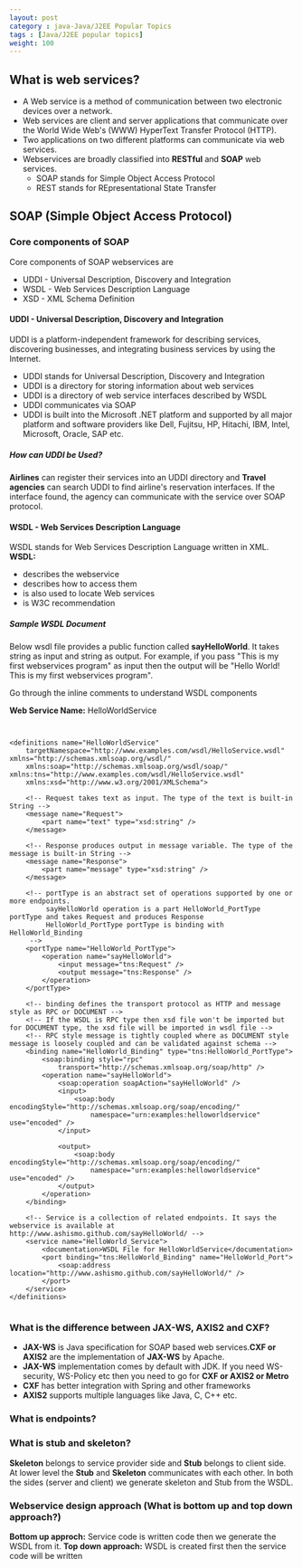 ```yaml
---
layout: post
category : java-Java/J2EE Popular Topics
tags : [Java/J2EE popular topics]
weight: 100
---
```


## What is web services?

 * A Web service is a method of communication between two electronic devices over a network. 
 * Web services are client and server applications that communicate over the World Wide Web's (WWW) HyperText Transfer Protocol (HTTP).
 * Two applications on two different platforms can communicate via web services.
 * Webservices are broadly classified into **RESTful** and **SOAP** web services.
   * SOAP stands for Simple Object Access Protocol
   * REST stands for REpresentational State Transfer
  
## SOAP (Simple Object Access Protocol)

### Core components of SOAP

Core components of SOAP webservices are


* UDDI - Universal Description, Discovery and Integration 
* WSDL - Web Services Description Language
* XSD - XML Schema Definition

#### UDDI - Universal Description, Discovery and Integration 

UDDI is a platform-independent framework for describing services, discovering businesses, and integrating business services by using the Internet.


 * UDDI stands for Universal Description, Discovery and Integration
 * UDDI is a directory for storing information about web services
 * UDDI is a directory of web service interfaces described by WSDL
 * UDDI communicates via SOAP
 * UDDI is built into the Microsoft .NET platform and supported by all major platform and software providers like Dell, Fujitsu, HP, Hitachi, IBM, Intel, Microsoft, Oracle, SAP etc.
 
##### How can UDDI be Used?

**Airlines** can register their services into an UDDI directory and **Travel agencies** can search UDDI to find airline's reservation interfaces. If the interface found, the agency can communicate with the service over SOAP protocol.

#### WSDL - Web Services Description Language

WSDL stands for Web Services Description Language written in XML.
**WSDL:**

 * describes the webservice
 * describes how to access them
 * is also used to locate Web services
 * is W3C recommendation

##### Sample WSDL Document

Below wsdl file provides a public function called **sayHelloWorld**. It takes string as input and string as output.
For example, if you pass "This is my first webservices program" as input then the output will be "Hello World! This is my first webservices program". 

Go through the inline comments to understand WSDL components  

**Web Service Name:** HelloWorldService

<pre class="prettyprint highlight"><code class="language-xml" data-lang="xml">

&lt;definitions name="HelloWorldService"
	targetNamespace="http://www.examples.com/wsdl/HelloService.wsdl" xmlns="http://schemas.xmlsoap.org/wsdl/"
	xmlns:soap="http://schemas.xmlsoap.org/wsdl/soap/" xmlns:tns="http://www.examples.com/wsdl/HelloService.wsdl"
	xmlns:xsd="http://www.w3.org/2001/XMLSchema"&gt;

	&lt;!-- Request takes text as input. The type of the text is built-in String --&gt;
	&lt;message name="Request"&gt;
		&lt;part name="text" type="xsd:string" /&gt;
	&lt;/message&gt;

	&lt;!-- Response produces output in message variable. The type of the message is built-in String --&gt;
	&lt;message name="Response"&gt;
		&lt;part name="message" type="xsd:string" /&gt;
	&lt;/message&gt;

	&lt;!-- portType is an abstract set of operations supported by one or more endpoints.
		 sayHelloWorld operation is a part HelloWorld_PortType portType and takes Request and produces Response 
		 HelloWorld_PortType portType is binding with HelloWorld_Binding
	 --&gt;
	&lt;portType name="HelloWorld_PortType"&gt;
		&lt;operation name="sayHelloWorld"&gt;
			&lt;input message="tns:Request" /&gt;
			&lt;output message="tns:Response" /&gt;
		&lt;/operation&gt;
	&lt;/portType&gt;

	&lt;!-- binding defines the transport protocol as HTTP and message style as RPC or DOCUMENT --&gt;
	&lt;!-- If the WSDL is RPC type then xsd file won't be imported but for DOCUMENT type, the xsd file will be imported in wsdl file --&gt;
	&lt;!-- RPC style message is tightly coupled where as DOCUMENT style message is loosely coupled and can be validated against schema --&gt;
	&lt;binding name="HelloWorld_Binding" type="tns:HelloWorld_PortType"&gt;
		&lt;soap:binding style="rpc"
			transport="http://schemas.xmlsoap.org/soap/http" /&gt;
		&lt;operation name="sayHelloWorld"&gt;
			&lt;soap:operation soapAction="sayHelloWorld" /&gt;
			&lt;input&gt;
				&lt;soap:body encodingStyle="http://schemas.xmlsoap.org/soap/encoding/"
					namespace="urn:examples:helloworldservice" use="encoded" /&gt;
			&lt;/input&gt;

			&lt;output&gt;
				&lt;soap:body encodingStyle="http://schemas.xmlsoap.org/soap/encoding/"
					namespace="urn:examples:helloworldservice" use="encoded" /&gt;
			&lt;/output&gt;
		&lt;/operation&gt;
	&lt;/binding&gt;

	&lt;!-- Service is a collection of related endpoints. It says the webservice is available at http://www.ashismo.github.com/sayHelloWorld/ --&gt;
	&lt;service name="HelloWorld_Service"&gt;
		&lt;documentation&gt;WSDL File for HelloWorldService&lt;/documentation&gt;
		&lt;port binding="tns:HelloWorld_Binding" name="HelloWorld_Port"&gt;
			&lt;soap:address location="http://www.ashismo.github.com/sayHelloWorld/" /&gt;
		&lt;/port&gt;
	&lt;/service&gt;
&lt;/definitions&gt;

</code></pre>

### What is the difference between JAX-WS, AXIS2 and CXF?


 * **JAX-WS** is Java specification for SOAP based web services.**CXF or AXIS2** are the implementation of **JAX-WS** by Apache.
 * **JAX-WS** implementation comes by default with JDK. If you need WS-security, WS-Policy etc then you need to go for **CXF or AXIS2 or Metro**
 * **CXF** has better integration with Spring and other frameworks
 * **AXIS2** supports multiple languages like Java, C, C++ etc.

### What is endpoints? 

<!--div>
If your WSDL URL is **http://localhost:8080/SOAPWebServices/services/HelloWorld?wsdl** then the end point reference (EPR) is 
**http://localhost:8080/SOAPWebServices/services/HelloWorld**
</div-->

### What is stub and skeleton?

**Skeleton** belongs to service provider side and **Stub** belongs to client side. At lower level the **Stub** and **Skeleton** communicates with each other. In both the sides (server and client) we generate skeleton and Stub from the WSDL. 

### Webservice design approach (What is bottom up and top down approach?)

**Bottom up approch:** Service code is written code then we generate the WSDL from it.
**Top down approach:** WSDL is created first then the service code will be written
